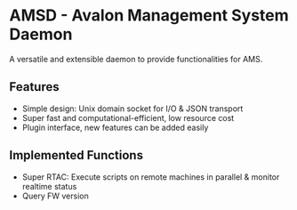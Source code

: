 AMSD - Avalon Management System Daemon
==============================
A versatile and extensible daemon to provide functionalities for AMS.

Features
------------
- Simple design: Unix domain socket for I/O & JSON transport
- Super fast and computational-efficient, low resource cost
- Plugin interface, new features can be added easily

Implemented Functions
------------
- Super RTAC: Execute scripts on remote machines in parallel & monitor realtime status
- Query FW version
